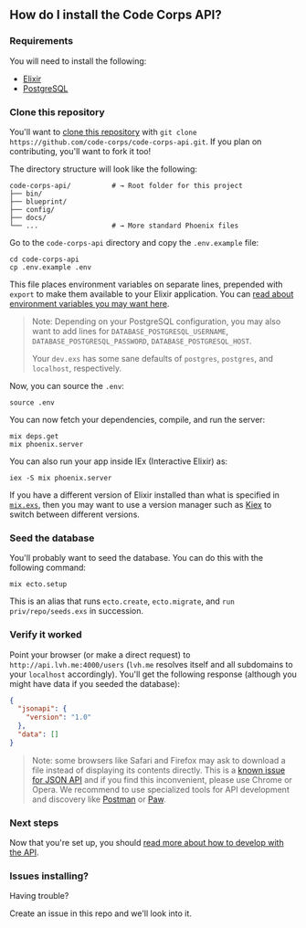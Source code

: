 ## How do I install the Code Corps API?

### Requirements

You will need to install the following:

- [Elixir](http://elixir-lang.org/install.html)
- [PostgreSQL](https://www.postgresql.org/download/)

### Clone this repository

You'll want to [clone this repository](https://help.github.com/articles/cloning-a-repository/) with `git clone https://github.com/code-corps/code-corps-api.git`. If you plan on contributing, you'll want to fork it too!


The directory structure will look like the following:

```shell
code-corps-api/          # → Root folder for this project
├── bin/
├── blueprint/
├── config/
├── docs/
└── ...                  # → More standard Phoenix files
```

Go to the `code-corps-api` directory and copy the `.env.example` file:

```
cd code-corps-api
cp .env.example .env
```

This file places environment variables on separate lines, prepended with `export` to make them available to your Elixir application. You can [read about environment variables you may want here](../USAGE.md#environment).

> Note: Depending on your PostgreSQL configuration, you may also want to add lines for `DATABASE_POSTGRESQL_USERNAME`, `DATABASE_POSTGRESQL_PASSWORD`, `DATABASE_POSTGRESQL_HOST`.
>
> Your `dev.exs` has some sane defaults of `postgres`, `postgres`, and `localhost`, respectively.

Now, you can source the `.env`:

```shell
source .env
```

You can now fetch your dependencies, compile, and run the server:

```shell
mix deps.get
mix phoenix.server
```

You can also run your app inside IEx (Interactive Elixir) as:

```shell
iex -S mix phoenix.server
```

If you have a different version of Elixir installed than what is specified in [`mix.exs`](https://github.com/code-corps/code-corps-api/blob/develop/mix.exs), then you may want to use a version manager such as [Kiex](https://github.com/taylor/kiex) to switch between different versions.

### Seed the database

You'll probably want to seed the database. You can do this with the following command:

```shell
mix ecto.setup
```

This is an alias that runs `ecto.create`, `ecto.migrate`, and `run priv/repo/seeds.exs` in succession.

### Verify it worked

Point your browser (or make a direct request) to `http://api.lvh.me:4000/users` (`lvh.me` resolves itself and all subdomains to your `localhost` accordingly). You'll get the following response (although you might have data if you seeded the database):

```json
{
  "jsonapi": {
    "version": "1.0"
  },
  "data": []
}
```

> Note: some browsers like Safari and Firefox may ask to download a file instead of displaying its contents directly. This is a [known issue for JSON API](https://github.com/json-api/json-api/issues/1048) and if you find this inconvenient, please use Chrome or Opera. We recommend to use specialized tools for API development and discovery like [Postman](https://www.getpostman.com/) or [Paw](https://paw.cloud/).

### Next steps

Now that you're set up, you should [read more about how to develop with the API](../USAGE.md).

### Issues installing?

Having trouble?

Create an issue in this repo and we'll look into it.
